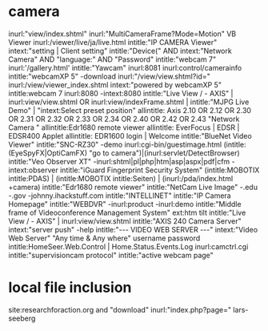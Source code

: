 # camera

inurl:"view/index.shtml"
inurl:"MultiCameraFrame?Mode=Motion"
VB Viewer inurl:/viewer/live/ja/live.html
intitle:"IP CAMERA Viewer" intext:"setting | Client setting"
intitle:"Device(" AND intext:"Network Camera" AND "language:" AND "Password"
intitle:"webcam 7" inurl:'/gallery.html'
intitle:"Yawcam" inurl:8081
inurl:control/camerainfo
intitle:"webcamXP 5" -download
inurl:"/view/view.shtml?id="
inurl:/view/viewer_index.shtml
intext:"powered by webcamXP 5"
intitle:webcam 7 inurl:8080 -intext:8080
intitle:"Live View / - AXIS" | inurl:view/view.shtml OR inurl:view/indexFrame.shtml | intitle:"MJPG Live Demo" | "intext:Select preset position"
allintitle: Axis 2.10 OR 2.12 OR 2.30 OR 2.31 OR 2.32 OR 2.33 OR 2.34 OR 2.40 OR 2.42 OR 2.43 "Network Camera "
allintitle:Edr1680 remote viewer
allintitle: EverFocus | EDSR | EDSR400 Applet
allintitle: EDR1600 login | Welcome
intitle:"BlueNet Video Viewer"
intitle:"SNC-RZ30" -demo
inurl:cgi-bin/guestimage.html
(intitle:(EyeSpyFX|OptiCamFX) "go to camera")|(inurl:servlet/DetectBrowser)
intitle:"Veo Observer XT" -inurl:shtml|pl|php|htm|asp|aspx|pdf|cfm -intext:observer
intitle:"iGuard Fingerprint Security System"
(intitle:MOBOTIX intitle:PDAS) | (intitle:MOBOTIX intitle:Seiten) | (inurl:/pda/index.html +camera)
intitle:"Edr1680 remote viewer"
intitle:"NetCam Live Image" -.edu -.gov -johnny.ihackstuff.com
intitle:"INTELLINET" intitle:"IP Camera Homepage"
intitle:"WEBDVR" -inurl:product -inurl:demo
intitle:"Middle frame of Videoconference Management System" ext:htm
tilt intitle:"Live View / - AXIS" | inurl:view/view.shtml
intitle:"AXIS 240 Camera Server" intext:"server push" -help
intitle:"--- VIDEO WEB SERVER ---" intext:"Video Web Server" "Any time & Any where" username password
intitle:HomeSeer.Web.Control | Home.Status.Events.Log
inurl:camctrl.cgi
intitle:"supervisioncam protocol"
intitle:"active webcam page"

# local file inclusion

site:researchforaction.org and "download"
inurl:"index.php?page="  lars-seeberg
